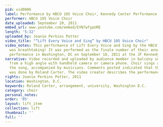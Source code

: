 ```yaml
---
pid: vid0006
label: Performance by HBCU 105 Voice Choir, Kennedy Center Performance 9 18 2011.MPG
performer: HBCU 105 Voice Choir
date_uploaded: September 20, 2011
embed_url: www.youtube.com/embed/EYN7wfypURE
length: '5:32'
uploaded_by: Joanie Perkins Potter
video_title: "“Lift Every Voice and Sing” by HBCU 105 Voice Choir"
video_notes: This performance of Lift Every Voice and Sing by the HBCU 105 Voice Choir
  was breathtaking! It was performed as the finale number of their annual conference
  performance in Washington, DC on September 18, 2011 at the JF Kennedy Center.
narrative: Video recorded and uploaded by audience member in balcony seating. Shot
  from a high angle with handheld camera or camera phone. Choir sings all verses of
  the song, accompanied by musicians. Comments posted indicated that the arrangement
  was done by Roland Carter. The video creator describes the performance as “breathtaking.”
rights: Joanie Perkins Potter, 2011
location: Washington, D.C.
keywords: Roland Carter, arrangement, university, Washington D.C.
category: choir
personal_notes: 
order: '05'
layout: lift_item
collection: lift
thumbnail: ''
full: ''
---
```

